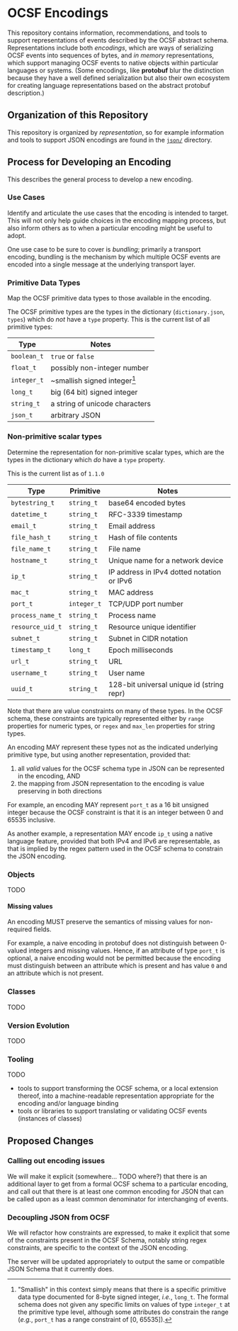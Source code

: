 # OCSF Encodings

This repository contains information, recommendations, and tools to
support representations of events described by the OCSF abstract
schema.  Representations include both *encodings*, which are ways of
serializing OCSF events into sequences of bytes, and *in memory*
representations, which support managing OCSF events to native objects
within particular languages or systems.  (Some encodings, like
**protobuf** blur the distinction because they have a well defined
serialization but also their own ecosystem for creating language
representations based on the abstract protobuf description.)

## Organization of this Repository

This repository is organized by _representation_, so for example
information and tools to support JSON encodings are found in the
[`json/`](json/README.md) directory.

## Process for Developing an Encoding

This describes the general process to develop a new encoding.

### Use Cases

Identify and articulate the use cases that the encoding is intended to
target.  This will not only help guide choices in the encoding mapping
process, but also inform others as to when a particular encoding might
be useful to adopt.

One use case to be sure to cover is _bundling_; primarily a transport
encoding, bundling is the mechanism by which multiple OCSF events are
encoded into a single message at the underlying transport layer.

### Primitive Data Types

Map the OCSF primitive data types to those available in the encoding.

The OCSF primitive types are the types in the dictionary
(`dictionary.json`, `types`) which do *not* have a `type` property.
This is the current list of all primitive types:

| Type        | Notes                            |
| ----------- | -------------------------------- |
| `boolean_t` | `true` or `false`                |
| `float_t`   | possibly non-integer number      |
| `integer_t` | ~smallish signed integer[^1]     |
| `long_t`    | big (64 bit) signed integer      |
| `string_t`  | a string of unicode characters   |
| `json_t`    | arbitrary JSON                   |

[^1]: "Smallish" in this context simply means that there is a specific
primitive data type documented for 8-byte signed integer, _i.e._,
`long_t`.  The formal schema does not given any specific limits on
values of type `integer_t` at the primitive type level, although some
attributes do constrain the range (_e.g._, `port_t` has a range
constraint of [0, 65535]).

### Non-primitive scalar types

Determine the representation for non-primitive scalar types, which are
the types in the dictionary which *do* have a `type` property.

This is the current list as of `1.1.0`

| Type             | Primitive  | Notes                                      |
| --------------   | ---------- | ------------------------------------------ |
| `bytestring_t`   | `string_t` | base64 encoded bytes                       |
| `datetime_t`     | `string_t` | RFC-3339 timestamp                         |
| `email_t`        | `string_t` | Email address                              |
| `file_hash_t`    | `string_t` | Hash of file contents                      |
| `file_name_t`    | `string_t` | File name                                  |
| `hostname_t`     | `string_t` | Unique name for a network device           |
| `ip_t`           | `string_t` | IP address in IPv4 dotted notation or IPv6 |
| `mac_t`          | `string_t` | MAC address                                |
| `port_t`         | `integer_t`| TCP/UDP port number                        |
| `process_name_t` | `string_t` | Process name                               |
| `resource_uid_t` | `string_t` | Resource unique identifier                 |
| `subnet_t`       | `string_t` | Subnet in CIDR notation                    |
| `timestamp_t`    | `long_t`   | Epoch milliseconds                         |
| `url_t`          | `string_t` | URL                                        |
| `username_t`     | `string_t` | User name                                  |
| `uuid_t`         | `string_t` | 128-bit universal unique id (string repr)  |

Note that there are value constraints on many of these types.  In the
OCSF schema, these constraints are typically represented either by
`range` properties for numeric types, or `regex` and `max_len`
properties for string types.

An encoding MAY represent these types not as the indicated underlying
primitive type, but using another representation, provided that:

1. all *valid* values for the OCSF schema type in JSON can be
   represented in the encoding, AND
2. the mapping from JSON representation to the encoding is value
   preserving in both directions

For example, an encoding MAY represent `port_t` as a 16 bit unsigned
integer because the OCSF constraint is that it is an integer between 0
and 65535 inclusive.

As another example, a representation MAY encode `ip_t` using a native
language feature, provided that both IPv4 and IPv6 are representable,
as that is implied by the regex pattern used in the OCSF schema to
constrain the JSON encoding.

### Objects

TODO

#### Missing values

An encoding MUST preserve the semantics of missing values for non-required
fields.

For example, a naive encoding in protobuf does not distinguish between
0-valued integers and missing values.  Hence, if an attribute of type
`port_t` is optional, a naive encoding would not be permitted because
the encoding must distinguish between an attribute which is present
and has value `0` and an attribute which is not present.

### Classes

TODO

### Version Evolution

TODO

### Tooling

TODO

- tools to support transforming the OCSF schema, or a local extension
  thereof, into a machine-readable representation appropriate for the
  encoding and/or language binding
- tools or libraries to support translating or validating OCSF events
  (instances of classes)
  

## Proposed Changes

### Calling out encoding issues

We will make it explicit (somewhere... TODO where?) that there is an
additional layer to get from a formal OCSF schema to a particular
encoding, and call out that there is at least one common encoding for
JSON that can be called upon as a least common denominator for
interchanging of events.

### Decoupling JSON from OCSF

We will refactor how constraints are expressed, to make it explicit
that some of the constraints present in the OCSF Schema, notably
string regex constraints, are specific to the context of the JSON
encoding.

The server will be updated appropriately to output the same or
compatible JSON Schema that it currently does.


